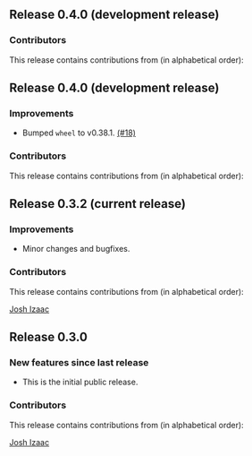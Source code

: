 ## Release 0.4.0 (development release)

### Contributors

This release contains contributions from (in alphabetical order):

## Release 0.4.0 (development release)

### Improvements

- Bumped `wheel` to v0.38.1. [(#18)](https://github.com/PennyLaneAI/pennylane-sphinx-theme/pull/18)

### Contributors

This release contains contributions from (in alphabetical order):

## Release 0.3.2 (current release)

### Improvements

- Minor changes and bugfixes.

### Contributors

This release contains contributions from (in alphabetical order):

[Josh Izaac](https://github.com/josh146)

## Release 0.3.0

### New features since last release

* This is the initial public release.

### Contributors

This release contains contributions from (in alphabetical order):

[Josh Izaac](https://github.com/josh146)
